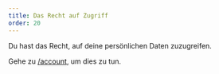 ```yaml
---
title: Das Recht auf Zugriff
order: 20
---
```


Du hast das Recht, auf deine persönlichen Daten zuzugreifen.

Gehe zu [/account](/account/), um dies zu tun.
